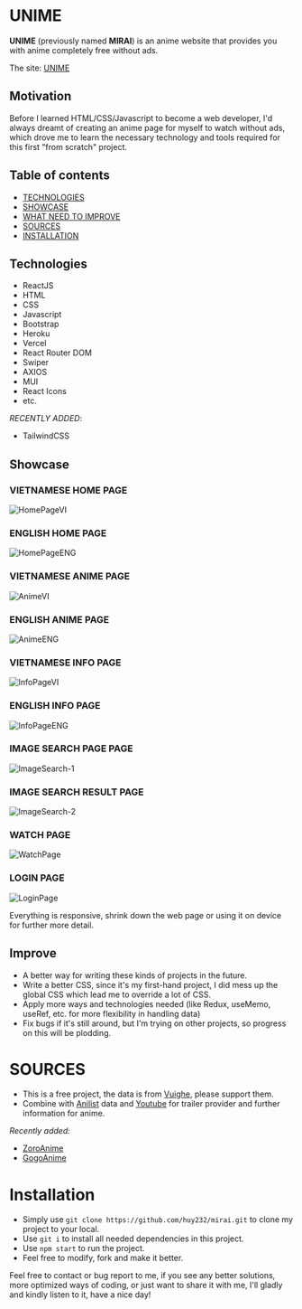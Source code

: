 <p align="center">
<h1>UNIME</h1>
</p>
<b>UNIME</b> (previously named <b>MIRAI</b>) is an anime website that provides you with anime completely free without ads.

The site: [UNIME](https://unime.vercel.app/)

<h2>Motivation</h2>
Before I learned HTML/CSS/Javascript to become a web developer, I'd always dreamt of creating an anime page for myself to watch without ads, which drove me to learn the necessary technology and tools required for this first "from scratch" project.

## Table of contents
- [TECHNOLOGIES](#technologies)
- [SHOWCASE](#showcase)
- [WHAT NEED TO IMPROVE](#improve)
- [SOURCES](#sources)
- [INSTALLATION](#installation)

## Technologies
- ReactJS
- HTML
- CSS
- Javascript
- Bootstrap
- Heroku
- Vercel
- React Router DOM
- Swiper
- AXIOS
- MUI
- React Icons
- etc.

*RECENTLY ADDED*:
- TailwindCSS

## Showcase
<p align="center">
<h3>VIETNAMESE HOME PAGE</h3>
</p>

![HomePageVI](https://i.imgur.com/fTHG5b5.png)

<p align="center">
<h3>ENGLISH HOME PAGE</h3>
</p>

![HomePageENG](https://i.imgur.com/bibGW0C.png)

<p align="center">
<h3>VIETNAMESE ANIME PAGE</h3>
</p>

![AnimeVI](https://i.imgur.com/MaZJf4E.png)
<p align="center">
<h3>ENGLISH ANIME PAGE</h3>
</p>

![AnimeENG](https://i.imgur.com/z1IB4Wa.jpg)
<p align="center">
<h3>VIETNAMESE INFO PAGE</h3>
</p>

![InfoPageVI](https://i.imgur.com/cKRnK0y.png)
<p align="center">
<h3>ENGLISH INFO PAGE</h3>
</p>

![InfoPageENG](https://i.imgur.com/EbssVaK.png)
<p align="center">
<h3>IMAGE SEARCH PAGE PAGE</h3>
</p>

![ImageSearch-1](https://i.imgur.com/F0yju1q.png)
<p align="center">
<h3>IMAGE SEARCH RESULT PAGE</h3>
</p>

![ImageSearch-2](https://i.imgur.com/GD7gswF.png)
<p align="center">
<h3>WATCH PAGE</h3>
</p>

![WatchPage](https://i.imgur.com/fUf2fOe.png)
<p align="center">
<h3>LOGIN PAGE</h3>
</p>

![LoginPage](https://i.imgur.com/zmcCmNt.png)



Everything is responsive, shrink down the web page or using it on device for further more detail.

## Improve
- A better way for writing these kinds of projects in the future.
- Write a better CSS, since it's my first-hand project, I did mess up the global CSS which lead me to override a lot of CSS.
- Apply more ways and technologies needed (like Redux, useMemo, useRef, etc. for more flexibility in handling data)
- Fix bugs if it's still around, but I'm trying on other projects, so progress on this will be plodding.

# SOURCES
- This is a free project, the data is from [Vuighe](https://vuighe.net/), please support them.
- Combine with [Anilist](https://anilist.co/) data and [Youtube](https://www.youtube.com/) for trailer provider and further information for anime.

*Recently added:*
- [ZoroAnime](https://zoro.to/)
- [GogoAnime](https://ww4.gogoanimes.org/)
# Installation
- Simply use `git clone https://github.com/huy232/mirai.git` to clone my project to your local.
- Use `git i` to install all needed dependencies in this project.
- Use `npm start` to run the project.
- Feel free to modify, fork and make it better.

Feel free to contact or bug report to me, if you see any better solutions, more optimized ways of coding, or just want to share it with me, I'll gladly and kindly listen to it, have a nice day!